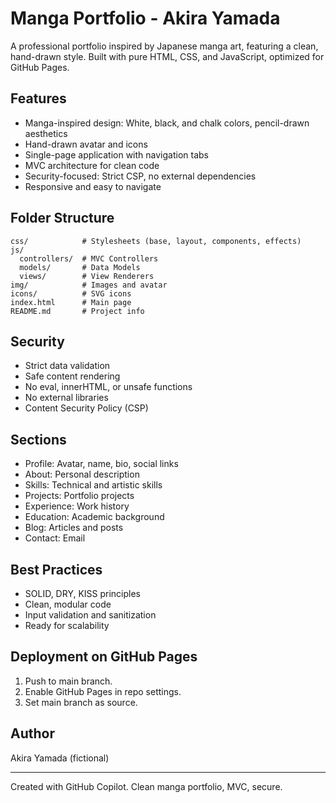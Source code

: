 # Manga Portfolio - Akira Yamada

A professional portfolio inspired by Japanese manga art, featuring a clean, hand-drawn style. Built with pure HTML, CSS, and JavaScript, optimized for GitHub Pages.

## Features
- Manga-inspired design: White, black, and chalk colors, pencil-drawn aesthetics
- Hand-drawn avatar and icons
- Single-page application with navigation tabs
- MVC architecture for clean code
- Security-focused: Strict CSP, no external dependencies
- Responsive and easy to navigate

## Folder Structure
```
css/            # Stylesheets (base, layout, components, effects)
js/
  controllers/  # MVC Controllers
  models/       # Data Models
  views/        # View Renderers
img/            # Images and avatar
icons/          # SVG icons
index.html      # Main page
README.md       # Project info
```

## Security
- Strict data validation
- Safe content rendering
- No eval, innerHTML, or unsafe functions
- No external libraries
- Content Security Policy (CSP)

## Sections
- Profile: Avatar, name, bio, social links
- About: Personal description
- Skills: Technical and artistic skills
- Projects: Portfolio projects
- Experience: Work history
- Education: Academic background
- Blog: Articles and posts
- Contact: Email

## Best Practices
- SOLID, DRY, KISS principles
- Clean, modular code
- Input validation and sanitization
- Ready for scalability

## Deployment on GitHub Pages
1. Push to main branch.
2. Enable GitHub Pages in repo settings.
3. Set main branch as source.

## Author
Akira Yamada (fictional)

---
Created with GitHub Copilot. Clean manga portfolio, MVC, secure.
